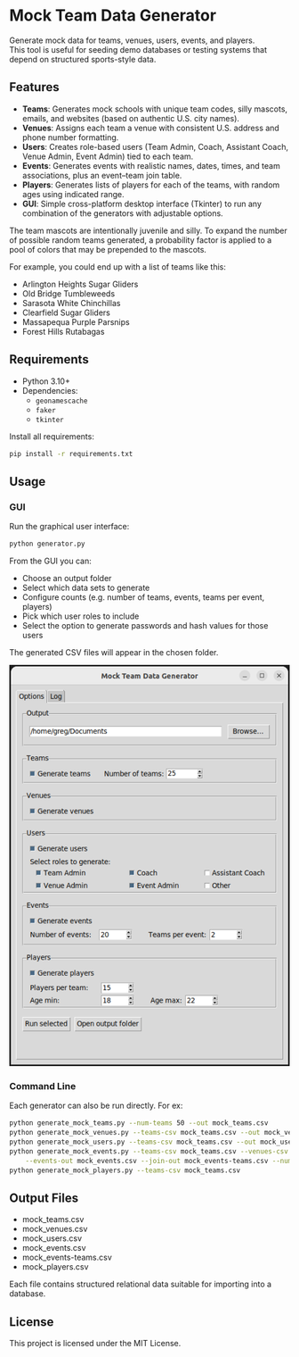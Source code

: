 # Mock Team Data Generator

Generate mock data for teams, venues, users, events, and players.  
This tool is useful for seeding demo databases or testing systems that depend on structured sports-style data.

## Features

- **Teams**: Generates mock schools with unique team codes, silly mascots, emails, and websites (based on authentic U.S. city names).
- **Venues**: Assigns each team a venue with consistent U.S. address and phone number formatting.
- **Users**: Creates role-based users (Team Admin, Coach, Assistant Coach, Venue Admin, Event Admin) tied to each team.
- **Events**: Generates events with realistic names, dates, times, and team associations, plus an event–team join table.
- **Players**: Generates lists of players for each of the teams, with random ages using indicated range.
- **GUI**: Simple cross-platform desktop interface (Tkinter) to run any combination of the generators with adjustable options.

The team mascots are intentionally juvenile and silly. To expand the number of possible random teams generated, a probability factor is applied to a pool of colors that may be prepended to the mascots. 

For example, you could end up with a list of teams like this: 
- Arlington Heights Sugar Gliders
- Old Bridge Tumbleweeds
- Sarasota White Chinchillas
- Clearfield Sugar Gliders
- Massapequa Purple Parsnips
- Forest Hills Rutabagas

## Requirements

- Python 3.10+
- Dependencies:
  - `geonamescache`
  - `faker`
  - `tkinter`

Install all requirements:

```bash
pip install -r requirements.txt
```

## Usage

### GUI
Run the graphical user interface:
```bash
python generator.py
```

From the GUI you can: 
- Choose an output folder
- Select which data sets to generate
- Configure counts (e.g. number of teams, events, teams per event, players)
- Pick which user roles to include
- Select the option to generate passwords and hash values for those users

The generated CSV files will appear in the chosen folder.

![](https://github.com/TwistedNonsense/MockTeamGen/blob/main/GUI_MockTeamDataGen.png)

### Command Line
Each generator can also be run directly. For ex:
```bash
python generate_mock_teams.py --num-teams 50 --out mock_teams.csv
python generate_mock_venues.py --teams-csv mock_teams.csv --out mock_venues.csv
python generate_mock_users.py --teams-csv mock_teams.csv --out mock_users.csv --roles "Coach,Event Admin"
python generate_mock_events.py --teams-csv mock_teams.csv --venues-csv mock_venues.csv \
    --events-out mock_events.csv --join-out mock_events-teams.csv --num-events 20 --teams-per-event 2
python generate_mock_players.py --teams-csv mock_teams.csv
```

## Output Files
- mock_teams.csv
- mock_venues.csv
- mock_users.csv
- mock_events.csv
- mock_events-teams.csv
- mock_players.csv

Each file contains structured relational data suitable for importing into a database.

## License
This project is licensed under the MIT License.
